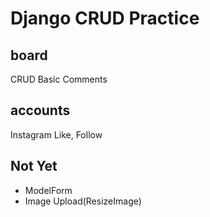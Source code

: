 # Django CRUD Practice

## board
CRUD Basic
Comments

## accounts
Instagram Like, Follow

## Not Yet
- ModelForm 
- Image Upload(ResizeImage)